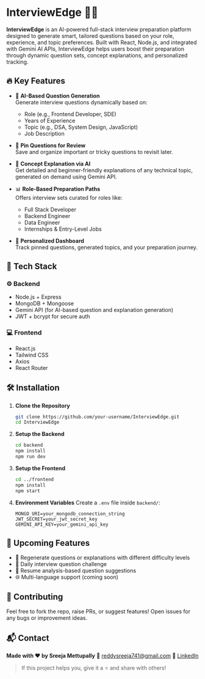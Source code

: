 
# InterviewEdge 🤖✨

**InterviewEdge** is an AI-powered full-stack interview preparation platform designed to generate smart, tailored questions based on your role, experience, and topic preferences. Built with React, Node.js, and integrated with Gemini AI APIs, InterviewEdge helps users boost their preparation through dynamic question sets, concept explanations, and personalized tracking.

## 🔥 Key Features

- 🧠 **AI-Based Question Generation**  
  Generate interview questions dynamically based on:
  - Role (e.g., Frontend Developer, SDE)
  - Years of Experience
  - Topic (e.g., DSA, System Design, JavaScript)
  - Job Description

- 📌 **Pin Questions for Review**  
  Save and organize important or tricky questions to revisit later.

- 📘 **Concept Explanation via AI**  
  Get detailed and beginner-friendly explanations of any technical topic, generated on demand using Gemini API.

- 📊 **Role-Based Preparation Paths**  
  Offers interview sets curated for roles like:
  - Full Stack Developer
  - Backend Engineer
  - Data Engineer
  - Internships & Entry-Level Jobs

- 🧭 **Personalized Dashboard**  
  Track pinned questions, generated topics, and your preparation journey.

## 🧱 Tech Stack

### ⚙️ Backend
- Node.js + Express
- MongoDB + Mongoose
- Gemini API (for AI-based question and explanation generation)
- JWT + bcrypt for secure auth

### 💻 Frontend
- React.js
- Tailwind CSS
- Axios
- React Router

## 🛠 Installation

1. **Clone the Repository**
   ```bash
   git clone https://github.com/your-username/InterviewEdge.git
   cd InterviewEdge


2. **Setup the Backend**

   ```bash
   cd backend
   npm install
   npm run dev
   ```

3. **Setup the Frontend**

   ```bash
   cd ../frontend
   npm install
   npm start
   ```

4. **Environment Variables**
   Create a `.env` file inside `backend/`:

   ```
   MONGO_URI=your_mongodb_connection_string
   JWT_SECRET=your_jwt_secret_key
   GEMINI_API_KEY=your_gemini_api_key
   ```





## 🔮 Upcoming Features

* 🔄 Regenerate questions or explanations with different difficulty levels
* 📅 Daily interview question challenge
* 📄 Resume analysis-based question suggestions
* 🌐 Multi-language support (coming soon)

## 🤝 Contributing

Feel free to fork the repo, raise PRs, or suggest features!
Open issues for any bugs or improvement ideas.

## 📬 Contact

**Made with ❤️ by Sreeja Mettupally**
📧 [reddysreeja741@gmail.com](mailto:reddysreeja741@gmail.com)
🔗 [LinkedIn](https://linkedin.com/in/sreeja-mettupally) 



> If this project helps you, give it a ⭐ and share with others!

